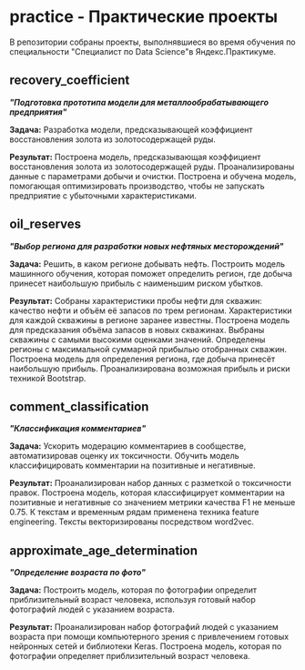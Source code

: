 # practice - Практические проекты

В репозитории собраны проекты, выполнявшиеся во время обучения по специальности "Специалист по Data Scienсe"в Яндекс.Практикуме.

## recovery_coefficient
__*"Подготовка прототипа модели для металлообрабатывающего предприятия"*__

**Задача:** Разработка модели, предсказывающей коэффициент восстановления золота из золотосодержащей руды.

**Результат:** Построена модель, предсказывающая коэффициент восстановления золота из золотосодержащей руды. Проанализированы данные с параметрами добычи и очистки.
Построена и обучена модель, помогающая оптимизировать производство, чтобы не запускать предприятие с убыточными характеристиками.

## oil_reserves
__*"Выбор региона для разработки новых нефтяных месторождений"*__

**Задача:** Решить, в каком регионе добывать нефть. Построить модель машинного обучения, которая поможет определить регион, где добыча принесет наибольшую прибыль с наименьшим риском убытков.

**Результат:** Собраны характеристики пробы нефти для скважин: качество нефти и объём её запасов по трем регионам. Характеристики для каждой скважины в регионе заранее известны.
Построена модель для предсказания объёма запасов в новых скважинах.
Выбраны скважины с самыми высокими оценками значений.
Определены регионы с максимальной суммарной прибылью отобранных скважин.
Построена модель для определения региона, где добыча принесёт наибольшую прибыль. Проанализирована возможная прибыль и риски техникой Bootstrap.

## comment_classification
***"Классификация комментариев"***

**Задача:** Ускорить модерацию комментариев в сообществе, автоматизировав оценку их токсичности.
Обучить модель классифицировать комментарии на позитивные и негативные.

**Результат:** Проанализирован набор данных с разметкой о токсичности правок.
Построена модель, которая классифицирует комментарии на позитивные и негативные со значением метрики качества F1 не меньше 0.75.
К текстам и временным рядам применена техника feature engineering.
Тексты векторизированы посредством word2vec.

## approximate_age_determination
***"Определение возраста по фото"***

**Задача:** Построить модель, которая по фотографии определит приблизительный возраст человека, используя готовый набор фотографий людей с указанием возраста.

**Результат:** Проанализирован набор фотографий людей с указанием возраста при помощи компьютерного зрения с привлечением готовых нейронных сетей и библиотеки Keras.
Построена модель, которая по фотографии определяет приблизительный возраст человека.
